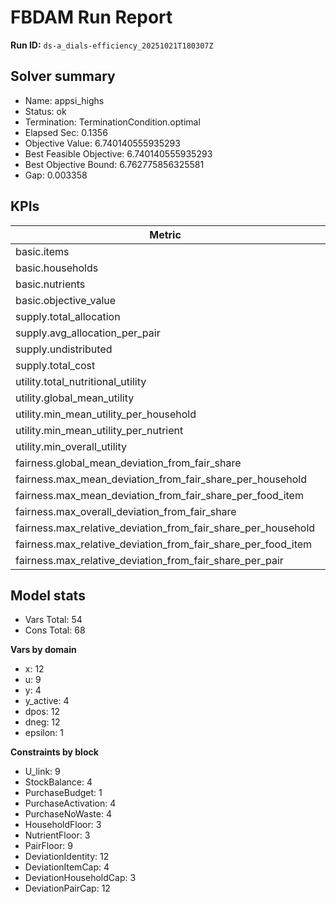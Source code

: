 # FBDAM Run Report

**Run ID:** `ds-a_dials-efficiency_20251021T180307Z`

## Solver summary
- Name: appsi_highs
- Status: ok
- Termination: TerminationCondition.optimal
- Elapsed Sec: 0.1356
- Objective Value: 6.740140555935293
- Best Feasible Objective: 6.740140555935293
- Best Objective Bound: 6.762775856325581
- Gap: 0.003358

## KPIs
| Metric | Value |
|---|---|
| basic.items | 4.0 |
| basic.households | 3.0 |
| basic.nutrients | 3.0 |
| basic.objective_value | 6.74014 |
| supply.total_allocation | 61.0 |
| supply.avg_allocation_per_pair | 20.33333 |
| supply.undistributed | 0.0 |
| supply.total_cost | 10.0 |
| utility.total_nutritional_utility | 6.74014 |
| utility.global_mean_utility | 0.7489 |
| utility.min_mean_utility_per_household | 0.58334 |
| utility.min_mean_utility_per_nutrient | 0.4127 |
| utility.min_overall_utility | 0.2075 |
| fairness.global_mean_deviation_from_fair_share | 2.09259 |
| fairness.max_mean_deviation_from_fair_share_per_household | 3.13889 |
| fairness.max_mean_deviation_from_fair_share_per_food_item | 3.40741 |
| fairness.max_overall_deviation_from_fair_share | 5.11111 |
| fairness.max_relative_deviation_from_fair_share_per_household | 0.57377 |
| fairness.max_relative_deviation_from_fair_share_per_food_item | 0.16758 |
| fairness.max_relative_deviation_from_fair_share_per_pair | 0.875 |

## Model stats
- Vars Total: 54
- Cons Total: 68

**Vars by domain**
- x: 12
- u: 9
- y: 4
- y_active: 4
- dpos: 12
- dneg: 12
- epsilon: 1

**Constraints by block**
- U_link: 9
- StockBalance: 4
- PurchaseBudget: 1
- PurchaseActivation: 4
- PurchaseNoWaste: 4
- HouseholdFloor: 3
- NutrientFloor: 3
- PairFloor: 9
- DeviationIdentity: 12
- DeviationItemCap: 4
- DeviationHouseholdCap: 3
- DeviationPairCap: 12

